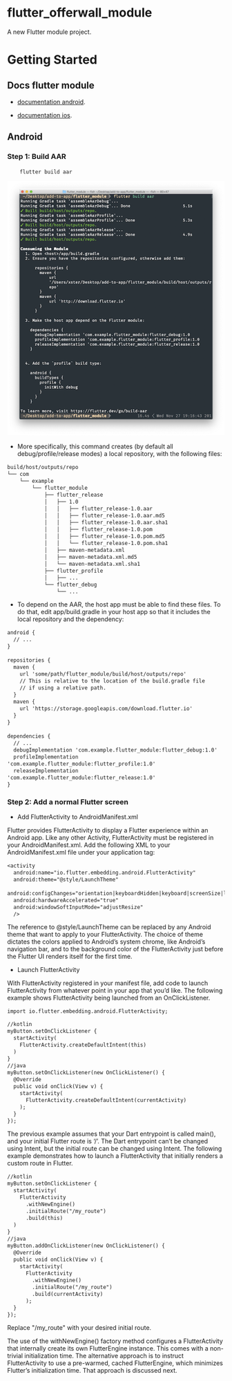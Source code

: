 # flutter_offerwall_module

A new Flutter module project.

# Getting Started

## Docs flutter module

- [documentation android](https://docs.flutter.dev/add-to-app/android/project-setup?tab=with-android-studio).

- [documentation ios](https://docs.flutter.dev/add-to-app/ios/project-setup).

## Android

### Step 1: Build AAR

```
    flutter build aar
```

![Alt text](image.png)

- More specifically, this command creates (by default all debug/profile/release modes) a local repository, with the following files:

```
build/host/outputs/repo
└── com
    └── example
        └── flutter_module
            ├── flutter_release
            │   ├── 1.0
            │   │   ├── flutter_release-1.0.aar
            │   │   ├── flutter_release-1.0.aar.md5
            │   │   ├── flutter_release-1.0.aar.sha1
            │   │   ├── flutter_release-1.0.pom
            │   │   ├── flutter_release-1.0.pom.md5
            │   │   └── flutter_release-1.0.pom.sha1
            │   ├── maven-metadata.xml
            │   ├── maven-metadata.xml.md5
            │   └── maven-metadata.xml.sha1
            ├── flutter_profile
            │   ├── ...
            └── flutter_debug
                └── ...

```

- To depend on the AAR, the host app must be able to find these files. To do that, edit app/build.gradle in your host app so that it includes the local repository and the dependency:

```
android {
  // ...
}

repositories {
  maven {
    url 'some/path/flutter_module/build/host/outputs/repo'
    // This is relative to the location of the build.gradle file
    // if using a relative path.
  }
  maven {
    url 'https://storage.googleapis.com/download.flutter.io'
  }
}

dependencies {
  // ...
  debugImplementation 'com.example.flutter_module:flutter_debug:1.0'
  profileImplementation 'com.example.flutter_module:flutter_profile:1.0'
  releaseImplementation 'com.example.flutter_module:flutter_release:1.0'
}
```
### Step 2: Add a normal Flutter screen

- Add FlutterActivity to AndroidManifest.xml
  
Flutter provides FlutterActivity to display a Flutter experience within an Android app. Like any other Activity, FlutterActivity must be registered in your AndroidManifest.xml. Add the following XML to your AndroidManifest.xml file under your application tag:

```
<activity
  android:name="io.flutter.embedding.android.FlutterActivity"
  android:theme="@style/LaunchTheme"
  android:configChanges="orientation|keyboardHidden|keyboard|screenSize|locale|layoutDirection|fontScale|screenLayout|density|uiMode"
  android:hardwareAccelerated="true"
  android:windowSoftInputMode="adjustResize"
  />
```
The reference to @style/LaunchTheme can be replaced by any Android theme that want to apply to your FlutterActivity. The choice of theme dictates the colors applied to Android’s system chrome, like Android’s navigation bar, and to the background color of the FlutterActivity just before the Flutter UI renders itself for the first time.



- Launch FlutterActivity
  
With FlutterActivity registered in your manifest file, add code to launch FlutterActivity from whatever point in your app that you’d like. The following example shows FlutterActivity being launched from an OnClickListener.
```
import io.flutter.embedding.android.FlutterActivity;
```
```
//kotlin
myButton.setOnClickListener {
  startActivity(
    FlutterActivity.createDefaultIntent(this)
  )
}
//java
myButton.setOnClickListener(new OnClickListener() {
  @Override
  public void onClick(View v) {
    startActivity(
      FlutterActivity.createDefaultIntent(currentActivity)
    );
  }
});
```

The previous example assumes that your Dart entrypoint is called main(), and your initial Flutter route is ‘/’. The Dart entrypoint can’t be changed using Intent, but the initial route can be changed using Intent. The following example demonstrates how to launch a FlutterActivity that initially renders a custom route in Flutter.
```
//kotlin
myButton.setOnClickListener {
  startActivity(
    FlutterActivity
      .withNewEngine()
      .initialRoute("/my_route")
      .build(this)
  )
}
//java
myButton.addOnClickListener(new OnClickListener() {
  @Override
  public void onClick(View v) {
    startActivity(
      FlutterActivity
        .withNewEngine()
        .initialRoute("/my_route")
        .build(currentActivity)
      );
  }
});
```
Replace "/my_route" with your desired initial route.

The use of the withNewEngine() factory method configures a FlutterActivity that internally create its own FlutterEngine instance. This comes with a non-trivial initialization time. The alternative approach is to instruct FlutterActivity to use a pre-warmed, cached FlutterEngine, which minimizes Flutter’s initialization time. That approach is discussed next.

